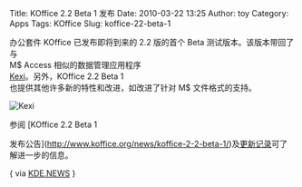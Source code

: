 Title: KOffice 2.2 Beta 1 发布
Date: 2010-03-22 13:25
Author: toy
Category: Apps
Tags: KOffice
Slug: koffice-22-beta-1

办公套件 KOffice 已发布即将到来的 2.2 版的首个 Beta
测试版本。该版本带回了与  
M$ Access 相似的数据管理应用程序  
[Kexi](http://www.koffice.org/kexi/)。另外，KOffice 2.2 Beta 1  
也提供其他许多新的特性和改进，如改进了针对 M$ 文件格式的支持。

![Kexi](http://i.linuxtoy.org/images/2010/03/kexi.png)

参阅 [KOffice 2.2 Beta 1  

发布公告](http://www.koffice.org/news/koffice-2-2-beta-1/)及[更新记录](http://www.koffice.org/changelogs/koffice-2-2-beta-1-changelog/)可了解进一步的信息。

{ via
[KDE.NEWS](http://dot.kde.org/2010/03/21/koffice-22-beta-1-released) }
